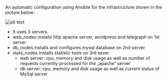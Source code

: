 An automatic configuration using Ansible for the infrastructure shown in the picture below:  
  
![alt text](http://adsk.dydaktyka.jkan.pl/_images/infrastructure_z1.svg)  
  
* It uses 3 servers.  
* web_nodes installs http apache server, wordpress and telegraph on 1st server  
* db_nodes installs and configures mysql database on 2nd server  
* stats_nodes installs statistic tools on 3rd sever  
  * web server: cpu, memory and disk usage as well as number of requests currently processed for the „apache” server
  * db server: cpu, memory and disk usage as well as current status of MySql server